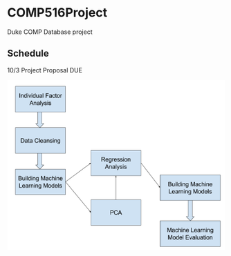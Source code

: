 # COMP516Project
Duke COMP Database project

## Schedule

10/3 Project Proposal DUE

![Development Pipeline](https://github.com/wma8/COMP516Project/blob/master/related%20material/Pipeline.PNG)
